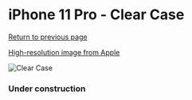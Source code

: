 # iPhone 11 Pro  - Clear Case

[Return to previous page](/iphone_11)

[High-resolution image from Apple](https://store.storeimages.cdn-apple.com/8756/as-images.apple.com/is/MWYK2?wid=4500&hei=4500&fmt=png)

<div style="width: 384px"><img src="/everysource/MWYK2.png" alt="Clear Case"></div>

### Under construction
